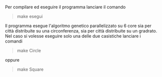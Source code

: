 Per compilare ed eseguire il programma lanciare il comando

>make esegui

Il programma esegue l'algoritmo genetico parallelizzato su 6 core sia per città distribuite su una circonferenza, sia per città distribuite su un gradrato.
Nel caso si volesse eseguire solo una delle due casistiche lanciare i comandi

> make Circle

oppure

> make Square
